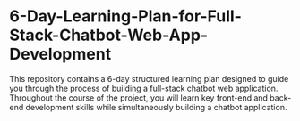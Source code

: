# 6-Day-Learning-Plan-for-Full-Stack-Chatbot-Web-App-Development
This repository contains a 6-day structured learning plan designed to guide you through the process of building a full-stack chatbot web application. Throughout the course of the project, you will learn key front-end and back-end development skills while simultaneously building a chatbot application.
